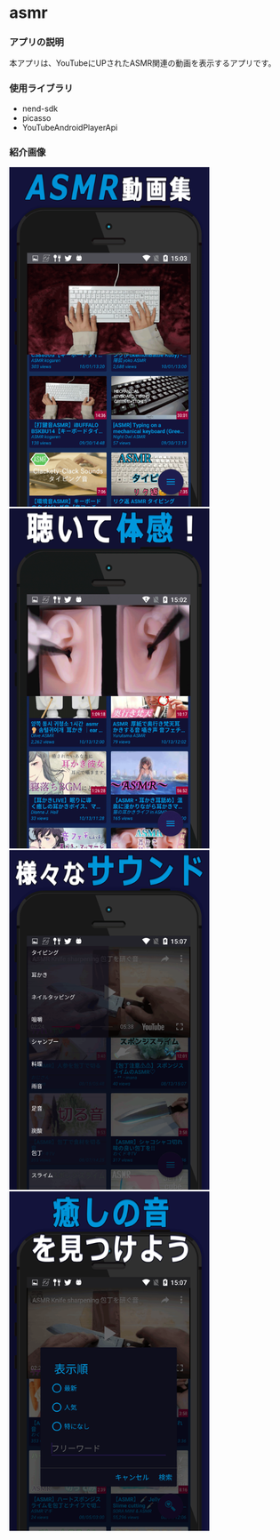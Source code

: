 # asmr

### アプリの説明
本アプリは、YouTubeにUPされたASMR関連の動画を表示するアプリです。


### 使用ライブラリ
* nend-sdk
* picasso
* YouTubeAndroidPlayerApi


### 紹介画像

<img src="https://github.com/badafox/asmr/blob/master/img/1.png" width="360">

<img src="https://github.com/badafox/asmr/blob/master/img/2.png" width="360">

<img src="https://github.com/badafox/asmr/blob/master/img/3.png" width="360">

<img src="https://github.com/badafox/asmr/blob/master/img/4.png" width="360">
